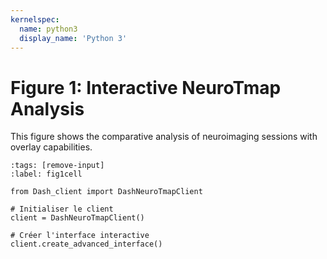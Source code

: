 ```yaml
---
kernelspec:
  name: python3
  display_name: 'Python 3'
---
```


# Figure 1: Interactive NeuroTmap Analysis

This figure shows the comparative analysis of neuroimaging sessions with overlay capabilities.

```{code-cell} python
:tags: [remove-input]
:label: fig1cell

from Dash_client import DashNeuroTmapClient

# Initialiser le client
client = DashNeuroTmapClient()

# Créer l'interface interactive
client.create_advanced_interface()
```